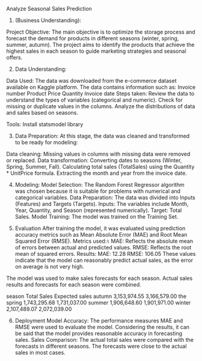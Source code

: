 Analyze Seasonal Sales Prediction

1.  (Business Understanding):

Project Objective: The main objective is to optimize the storage process and forecast the demand for products in different seasons (winter, spring, summer, autumn). The project aims to identify the products that achieve the highest sales in each season to guide marketing strategies and seasonal offers.



2. Data Understanding:

Data Used: The data was downloaded from the e-commerce dataset available on Kaggle platform. The data contains information such as:
Invoice number
Product
Price
Quantity
Invoice date
Steps taken:
Review the data to understand the types of variables (categorical and numeric).
Check for missing or duplicate values ​​in the columns.
Analyze the distributions of data and sales based on seasons.


Tools:
Install statsmodel library



3. Data Preparation:
At this stage, the data was cleaned and transformed to be ready for modeling:

Data cleaning: Missing values ​​in columns with missing data were removed or replaced.
Data transformation:
Converting dates to seasons (Winter, Spring, Summer, Fall).
Calculating total sales (TotalSales) using the Quantity * UnitPrice formula.
Extracting the month and year from the invoice date.

4. Modeling:
Model Selection: The Random Forest Regressor algorithm was chosen because it is suitable for problems with numerical and categorical variables.
Data Preparation: The data was divided into Inputs (Features) and Targets (Targets).
Inputs: The variables include Month, Year, Quantity, and Season (represented numerically).
Target: Total Sales.
Model Training: The model was trained on the Training Set.

5. Evaluation
After training the model, it was evaluated using prediction accuracy metrics such as Mean Absolute Error (MAE) and Root Mean Squared Error (RMSE).
Metrics used:١
MAE: Reflects the absolute mean of errors between actual and predicted values.
RMSE: Reflects the root mean of squared errors.
Results:
MAE: 12.28
RMSE: 106.05
These values ​​indicate that the model can reasonably predict actual sales, as the error on average is not very high.

 The model was used to make sales forecasts for each season. Actual sales results and forecasts for each season were combined.

season
Total Sales
Expected sales
autumn
3,153,974.55
3,166,579.00
the spring
1,743,295.68
1,731,037.00
summer
1,906,648.60
1,901,971.00
winter
2,107,489.07
2,072,039.00


6. Deployment
Model Accuracy: The performance measures MAE and RMSE were used to evaluate the model. Considering the results, it can be said that the model provides reasonable accuracy in forecasting sales. Sales Comparison: The actual total sales were compared with the forecasts in different seasons. The forecasts were close to the actual sales in most cases.



